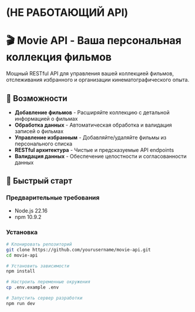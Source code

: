 # (НЕ РАБОТАЮЩИЙ API)

# 🎬 Movie API - Ваша персональная коллекция фильмов

Мощный RESTful API для управления вашей коллекцией фильмов, отслеживания избранного и организации кинематографического опыта.

## 🌟 Возможности

- **Добавление фильмов** - Расширяйте коллекцию с детальной информацией о фильмах
- **Обработка данных** - Автоматическая обработка и валидация записей о фильмах
- **Управление избранным** - Добавляйте/удаляйте фильмы из персонального списка
- **RESTful архитектура** - Чистые и предсказуемые API endpoints
- **Валидация данных** - Обеспечение целостности и согласованности данных

## 🚀 Быстрый старт

### Предварительные требования
- Node.js 22.16
- npm 10.9.2

### Установка

```bash
# Клонировать репозиторий
git clone https://github.com/yourusername/movie-api.git
cd movie-api

# Установить зависимости
npm install

# Настроить переменные окружения
cp .env.example .env

# Запустить сервер разработки
npm run dev
